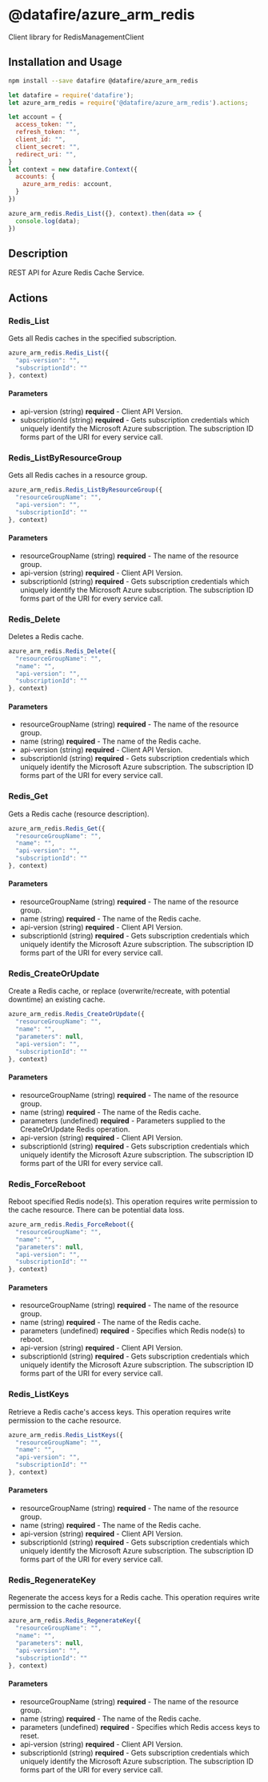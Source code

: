 # @datafire/azure_arm_redis

Client library for RedisManagementClient

## Installation and Usage
```bash
npm install --save datafire @datafire/azure_arm_redis
```

```js
let datafire = require('datafire');
let azure_arm_redis = require('@datafire/azure_arm_redis').actions;

let account = {
  access_token: "",
  refresh_token: "",
  client_id: "",
  client_secret: "",
  redirect_uri: "",
}
let context = new datafire.Context({
  accounts: {
    azure_arm_redis: account,
  }
})

azure_arm_redis.Redis_List({}, context).then(data => {
  console.log(data);
})
```

## Description
REST API for Azure Redis Cache Service.

## Actions
### Redis_List
Gets all Redis caches in the specified subscription.


```js
azure_arm_redis.Redis_List({
  "api-version": "",
  "subscriptionId": ""
}, context)
```

#### Parameters
* api-version (string) **required** - Client API Version.
* subscriptionId (string) **required** - Gets subscription credentials which uniquely identify the Microsoft Azure subscription. The subscription ID forms part of the URI for every service call.

### Redis_ListByResourceGroup
Gets all Redis caches in a resource group.


```js
azure_arm_redis.Redis_ListByResourceGroup({
  "resourceGroupName": "",
  "api-version": "",
  "subscriptionId": ""
}, context)
```

#### Parameters
* resourceGroupName (string) **required** - The name of the resource group.
* api-version (string) **required** - Client API Version.
* subscriptionId (string) **required** - Gets subscription credentials which uniquely identify the Microsoft Azure subscription. The subscription ID forms part of the URI for every service call.

### Redis_Delete
Deletes a Redis cache.


```js
azure_arm_redis.Redis_Delete({
  "resourceGroupName": "",
  "name": "",
  "api-version": "",
  "subscriptionId": ""
}, context)
```

#### Parameters
* resourceGroupName (string) **required** - The name of the resource group.
* name (string) **required** - The name of the Redis cache.
* api-version (string) **required** - Client API Version.
* subscriptionId (string) **required** - Gets subscription credentials which uniquely identify the Microsoft Azure subscription. The subscription ID forms part of the URI for every service call.

### Redis_Get
Gets a Redis cache (resource description).


```js
azure_arm_redis.Redis_Get({
  "resourceGroupName": "",
  "name": "",
  "api-version": "",
  "subscriptionId": ""
}, context)
```

#### Parameters
* resourceGroupName (string) **required** - The name of the resource group.
* name (string) **required** - The name of the Redis cache.
* api-version (string) **required** - Client API Version.
* subscriptionId (string) **required** - Gets subscription credentials which uniquely identify the Microsoft Azure subscription. The subscription ID forms part of the URI for every service call.

### Redis_CreateOrUpdate
Create a Redis cache, or replace (overwrite/recreate, with potential downtime) an existing cache.


```js
azure_arm_redis.Redis_CreateOrUpdate({
  "resourceGroupName": "",
  "name": "",
  "parameters": null,
  "api-version": "",
  "subscriptionId": ""
}, context)
```

#### Parameters
* resourceGroupName (string) **required** - The name of the resource group.
* name (string) **required** - The name of the Redis cache.
* parameters (undefined) **required** - Parameters supplied to the CreateOrUpdate Redis operation.
* api-version (string) **required** - Client API Version.
* subscriptionId (string) **required** - Gets subscription credentials which uniquely identify the Microsoft Azure subscription. The subscription ID forms part of the URI for every service call.

### Redis_ForceReboot
Reboot specified Redis node(s). This operation requires write permission to the cache resource. There can be potential data loss.


```js
azure_arm_redis.Redis_ForceReboot({
  "resourceGroupName": "",
  "name": "",
  "parameters": null,
  "api-version": "",
  "subscriptionId": ""
}, context)
```

#### Parameters
* resourceGroupName (string) **required** - The name of the resource group.
* name (string) **required** - The name of the Redis cache.
* parameters (undefined) **required** - Specifies which Redis node(s) to reboot.
* api-version (string) **required** - Client API Version.
* subscriptionId (string) **required** - Gets subscription credentials which uniquely identify the Microsoft Azure subscription. The subscription ID forms part of the URI for every service call.

### Redis_ListKeys
Retrieve a Redis cache's access keys. This operation requires write permission to the cache resource.


```js
azure_arm_redis.Redis_ListKeys({
  "resourceGroupName": "",
  "name": "",
  "api-version": "",
  "subscriptionId": ""
}, context)
```

#### Parameters
* resourceGroupName (string) **required** - The name of the resource group.
* name (string) **required** - The name of the Redis cache.
* api-version (string) **required** - Client API Version.
* subscriptionId (string) **required** - Gets subscription credentials which uniquely identify the Microsoft Azure subscription. The subscription ID forms part of the URI for every service call.

### Redis_RegenerateKey
Regenerate the access keys for a Redis cache. This operation requires write permission to the cache resource.


```js
azure_arm_redis.Redis_RegenerateKey({
  "resourceGroupName": "",
  "name": "",
  "parameters": null,
  "api-version": "",
  "subscriptionId": ""
}, context)
```

#### Parameters
* resourceGroupName (string) **required** - The name of the resource group.
* name (string) **required** - The name of the Redis cache.
* parameters (undefined) **required** - Specifies which Redis access keys to reset.
* api-version (string) **required** - Client API Version.
* subscriptionId (string) **required** - Gets subscription credentials which uniquely identify the Microsoft Azure subscription. The subscription ID forms part of the URI for every service call.

